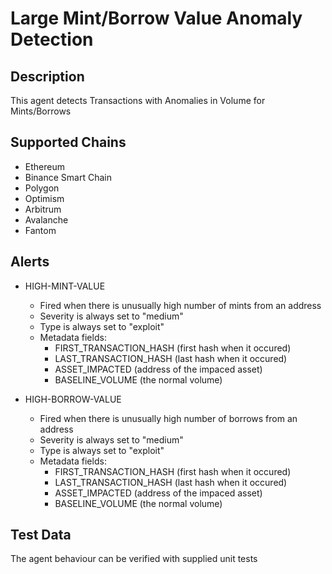 # Large Mint/Borrow Value Anomaly Detection

## Description

This agent detects Transactions with Anomalies in Volume for Mints/Borrows

## Supported Chains

- Ethereum
- Binance Smart Chain
- Polygon
- Optimism
- Arbitrum
- Avalanche
- Fantom

## Alerts

- HIGH-MINT-VALUE

  - Fired when there is unusually high number of mints from an address
  - Severity is always set to "medium"
  - Type is always set to "exploit"
  - Metadata fields:
    - FIRST_TRANSACTION_HASH (first hash when it occured)
    - LAST_TRANSACTION_HASH (last hash when it occured)
    - ASSET_IMPACTED (address of the impaced asset)
    - BASELINE_VOLUME (the normal volume)

- HIGH-BORROW-VALUE

  - Fired when there is unusually high number of borrows from an address
  - Severity is always set to "medium"
  - Type is always set to "exploit"
  - Metadata fields:
    - FIRST_TRANSACTION_HASH (first hash when it occured)
    - LAST_TRANSACTION_HASH (last hash when it occured)
    - ASSET_IMPACTED (address of the impaced asset)
    - BASELINE_VOLUME (the normal volume)

## Test Data

The agent behaviour can be verified with supplied unit tests
